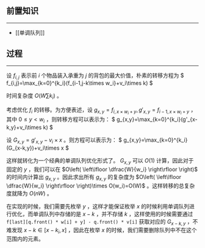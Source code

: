 ## 前置知识

---

- [[单调队列]]

## 过程

---

设 $f_{i,j}$ 表示前 $i$ 个物品装入承重为 $j$ 的背包的最大价值，朴素的转移方程为
$ f_{i,j}=\max_{k=0}^{k_i}(f_{i-1,j-k\times w_i}+v_i\times k) $

时间复杂度 $O(W\sum k_i)$ 。

考虑优化 $f_i$ 的转移。为方便表述，设
$g_{x,y}=f_{i,x\times w_i+y},g'_{x,y}=f_{i-1,x\times w_i+y}$ ，其中 $0\le y \lt w_i$ ，则转移方程可以表示为：
$ g_{x,y}=\max_{k=0}^{k_i}(g'_{x-k,y}+v_i\times k) $

设
$G_{x,y}=g'_{x,y}-v_i\times x$ 。则方程可以表示为：
$ g_{x,y}=\max_{k=0}^{k_i}(G_{x-k,y})+v_i\times x $

这样就转化为一个经典的单调队列优化形式了。 $G_{x,y}$ 可以 $O(1)$ 计算，因此对于固定的 $y$ ，我们可以在
$O\left( \left\lfloor \dfrac{W}{w_i} \right\rfloor \right)$ 的时间内计算出 $g_{x,y}$ 。因此求出所有 $g_{x,y}$ 的复杂度为
$O\left( \left\lfloor \dfrac{W}{w_i} \right\rfloor \right)\times O(w_i)=O(W)$ 。这样转移的总复杂度就降为 $O(nW)$ 。

在实现的时候，我们需要先枚举 $y$ ，这样才能保证枚举 $x$ 的时候利用单调队列进行优化，而单调队列中存储的是 $x-k$ ，并不存储 $k$ ，这样使用的时候需要通过 `f[last][q.front() * w[i] + y] - q.front() * v[i]` 获取对应的 $G_{x-k,y}$ ，不难发现 $x-k\in [x - k_i,x]$ ，因此在枚举 $x$ 的时候，我们需要删除队列中不在这个范围内的元素。
